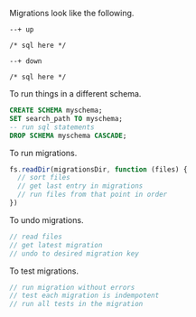 Migrations look like the following.

```
--+ up

/* sql here */

--+ down

/* sql here */
```

To run things in a different schema.

```sql
CREATE SCHEMA myschema;
SET search_path TO myschema;
-- run sql statements
DROP SCHEMA myschema CASCADE;
```

To run migrations.

```js
fs.readDir(migrationsDir, function (files) {
  // sort files
  // get last entry in migrations
  // run files from that point in order
})
```

To undo migrations.

```js
// read files
// get latest migration
// undo to desired migration key
```

To test migrations.

```js
// run migration without errors
// test each migration is indempotent
// run all tests in the migration
```
